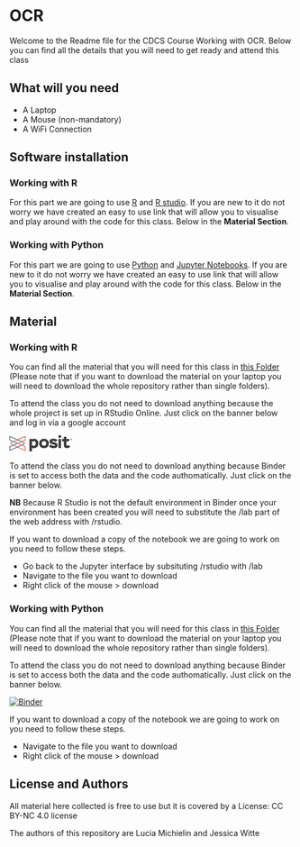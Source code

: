 # OCR

Welcome to the Readme file for the CDCS Course Working with OCR. 
Below you can find all the details that you will need to get ready and attend this class


## What will you need 
- A Laptop
- A Mouse (non-mandatory)
- A WiFi Connection 


## Software installation
### Working with R
For this part we are going to use [R](https://www.r-project.org/) and [R studio](https://posit.co/). If you are new to it do not worry we have created an easy to use link that will allow you to visualise and play around with the code for this class. Below in the **Material Section**.

### Working with Python 
For this part we are going to use [Python](https://www.python.org/) and [Jupyter Notebooks](https://jupyter.org/). If you are new to it do not worry we have created an easy to use link that will allow you to visualise and play around with the code for this class. Below in the **Material Section**.


## Material

### Working with R
You can find all the material that you will need for this class in [this Folder](https://github.com/DCS-training/OCR/tree/main/WorkingWithR) (Please note that if you want to download the material on your laptop you will need to download the whole repository rather than single folders). 

To attend the class you do not need to download anything because the whole project is set up in RStudio Online.
Just click on the banner below and log in via a google account


<div style="width: 60%; height: 60%">
  
 [![RstudioOnline](https://github.com/DCS-training/OCR/blob/main/PositLogo.png)](https://posit.cloud/content/5337260)
  
</div>


To attend the class you do not need to download anything because Binder is set to access both the data and the code authomatically.
Just click on the banner below.

**NB** Because R Studio is not the default environment in Binder once your environment has been created you will need to substitute the /lab part of the web address with /rstudio.

If you want to download a copy of the notebook we are going to work on you need to follow these steps. 
- Go back to the Jupyter interface by subsituting /rstudio with /lab
- Navigate to the file you want to download
- Right click of the mouse > download

### Working with Python
You can find all the material that you will need for this class in [this Folder](https://github.com/DCS-training/OCR/tree/main/WorkingWithPython) (Please note that if you want to download the material on your laptop you will need to download the whole repository rather than single folders). 

To attend the class you do not need to download anything because Binder is set to access both the data and the code authomatically.
Just click on the banner below.

[![Binder](https://mybinder.org/badge_logo.svg)](https://mybinder.org/v2/gh/DCS-training/OCR/HEAD)

If you want to download a copy of the notebook we are going to work on you need to follow these steps. 
- Navigate to the file you want to download
- Right click of the mouse > download


## License and Authors
All material here collected is free to use but it is covered by a License: CC BY-NC 4.0 license

The authors of this repository are Lucia Michielin and Jessica Witte
